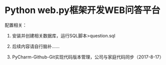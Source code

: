 ﻿
# Python web.py框架开发WEB问答平台


配置相关：

1. 安装并创建相关数据库，运行SQL脚本>question.sql 

2. 后续内容请自行脑补......

3. PyCharm-Github-Git实现代码版本管理，公司与家庭代码同步（2017-8-17）

